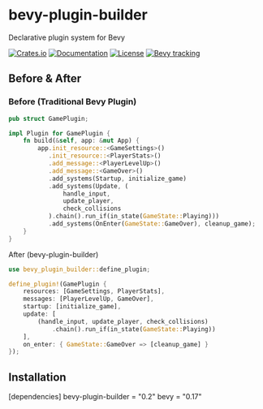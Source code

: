 # bevy-plugin-builder

Declarative plugin system for Bevy

 [![Crates.io](https://img.shields.io/crates/v/bevy-plugin-builder.svg)](https://crates.io/crates/bevy-plugin-builder)
 [![Documentation](https://docs.rs/bevy-plugin-builder/badge.svg)](https://docs.rs/bevy-plugin-builder)
 [![License](https://img.shields.io/badge/license-MIT%2FApache--2.0-blue.svg)](https://github.com/noahsabaj/bevy-plugin-builder)
 [![Bevy 
 tracking](https://img.shields.io/badge/Bevy%20tracking-released%20version-lightblue)](https://bevyengine.org/learn/quick-start/plugin-development/)

 ## Before & After

 ### Before (Traditional Bevy Plugin)
 ```rust
 pub struct GamePlugin;

 impl Plugin for GamePlugin {
     fn build(&self, app: &mut App) {
         app.init_resource::<GameSettings>()
            .init_resource::<PlayerStats>()
            .add_message::<PlayerLevelUp>()
            .add_message::<GameOver>()
            .add_systems(Startup, initialize_game)
            .add_systems(Update, (
                handle_input,
                update_player,
                check_collisions
            ).chain().run_if(in_state(GameState::Playing)))
            .add_systems(OnEnter(GameState::GameOver), cleanup_game);
     }
 }
 ```
 After (bevy-plugin-builder)
 ```rust
 use bevy_plugin_builder::define_plugin;

 define_plugin!(GamePlugin {
     resources: [GameSettings, PlayerStats],
     messages: [PlayerLevelUp, GameOver],
     startup: [initialize_game],
     update: [
         (handle_input, update_player, check_collisions)
             .chain().run_if(in_state(GameState::Playing))
     ],
     on_enter: { GameState::GameOver => [cleanup_game] }
 });
 ```

## Installation

 [dependencies]
 bevy-plugin-builder = "0.2"
 bevy = "0.17"